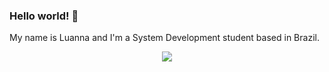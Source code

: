 ### Hello world! 👋
My name is Luanna and I'm a System Development student based in Brazil.  

<div align="center">
  <img src="https://github-readme-stats.vercel.app/api?username=Lua-da-tarde&show_icons=true&theme=github_dark&count_private=true")
</div>
